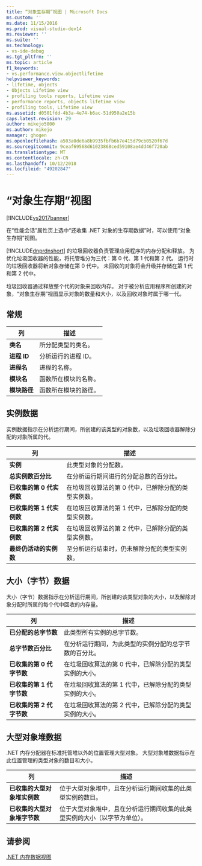 ```yaml
---
title: “对象生存期”视图 | Microsoft Docs
ms.custom: ''
ms.date: 11/15/2016
ms.prod: visual-studio-dev14
ms.reviewer: ''
ms.suite: ''
ms.technology:
- vs-ide-debug
ms.tgt_pltfrm: ''
ms.topic: article
f1_keywords:
- vs.performance.view.objectlifetime
helpviewer_keywords:
- lifetime, objects
- Objects Lifetime view
- profiling tools reports, Lifetime view
- performance reports, objects lifetime view
- profiling tools, Lifetime view
ms.assetid: d0501fdd-4b3a-4e74-b6ac-51d950a2e15b
caps.latest.revision: 29
author: mikejo5000
ms.author: mikejo
manager: ghogen
ms.openlocfilehash: a503a0de6a8b9935fbfb6b7e415d79cb0520f67d
ms.sourcegitcommit: 9ceaf69568d61023868ced59108ae4dd46f720ab
ms.translationtype: MT
ms.contentlocale: zh-CN
ms.lasthandoff: 10/12/2018
ms.locfileid: "49202847"
---
```

# <a name="object-lifetime-view"></a>“对象生存期”视图
[!INCLUDE[vs2017banner](../includes/vs2017banner.md)]

在“性能会话”属性页上选中“还收集 .NET 对象的生存期数据”时，可以使用“对象生存期”视图。  
  
 [!INCLUDE[dnprdnshort](../includes/dnprdnshort-md.md)] 的垃圾回收器负责管理应用程序的内存分配和释放。 为优化垃圾回收器的性能，将托管堆分为三代：第 0 代、第 1 代和第 2 代。 运行时的垃圾回收器将新对象存储在第 0 代中。 未回收的对象将会升级并存储在第 1 代和第 2 代中。  
  
 垃圾回收器通过释放整个代的对象来回收内存。 对于被分析应用程序所创建的对象，“对象生存期”视图显示对象的数量和大小，以及回收对象时属于哪一代。  
  
## <a name="general"></a>常规  
  
|列|描述|  
|------------|-----------------|  
|**类名**|所分配类型的类名。|  
|**进程 ID**|分析运行的进程 ID。|  
|**进程名**|进程的名称。|  
|**模块名**|函数所在模块的名称。|  
|**模块路径**|函数所在模块的路径。|  
  
## <a name="instance-data"></a>实例数据  
 实例数据指示在分析运行期间，所创建的该类型的对象数，以及垃圾回收器解除分配的对象所属的代。  
  
|列|描述|  
|------------|-----------------|  
|**实例**|此类型对象的分配数。|  
|**总实例数百分比**|在分析运行期间进行的分配总数的百分比。|  
|**已收集的第 0 代实例数**|在垃圾回收算法的第 0 代中，已解除分配的类型实例数。|  
|**已收集的第 1 代实例数**|在垃圾回收算法的第 1 代中，已解除分配的类型实例数。|  
|**已收集的第 2 代实例数**|在垃圾回收算法的第 2 代中，已解除分配的类型实例数。|  
|**最终仍活动的实例数**|至分析运行结束时，仍未解除分配的类型实例数。|  
  
## <a name="size-byte-data"></a>大小（字节）数据  
 大小（字节）数据指示在分析运行期间，所创建的该类型对象的大小，以及解除对象分配时所属的每个代中回收的内存量。  
  
|列|描述|  
|------------|-----------------|  
|**已分配的总字节数**|此类型所有实例的总字节数。|  
|**总字节数百分比**|在分析运行期间，为此类型的实例分配的总字节数的百分比。|  
|**已收集的第 0 代字节数**|在垃圾回收算法的第 0 代中，已解除分配的类型实例的大小。|  
|**已收集的第 1 代字节数**|在垃圾回收算法的第 1 代中，已解除分配的类型实例的大小。|  
|**已收集的第 2 代字节数**|在垃圾回收算法的第 2 代中，已解除分配的类型实例的大小。|  
  
## <a name="large-object-heap-data"></a>大型对象堆数据  
 .NET 内存分配器在标准托管堆以外的位置管理大型对象。 大型对象堆数据指示在此位置管理的类型对象的数目和大小。  
  
|列|描述|  
|------------|-----------------|  
|**已收集的大型对象堆实例数**|位于大型对象堆中，且在分析运行期间收集的此类型实例的数目。|  
|**已收集的大型对象堆字节数**|位于大型对象堆中，且在分析运行期间收集的此类型实例的大小（以字节为单位）。|  
  
## <a name="see-also"></a>请参阅  
 [.NET 内存数据视图](../profiling/dotnet-memory-data-views.md)



